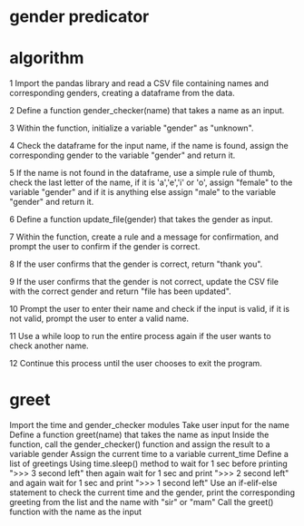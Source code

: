 # gender predicator

# algorithm
1 Import the pandas library and read a CSV file containing names and corresponding genders, creating a dataframe from the data.

2 Define a function gender_checker(name) that takes a name as an input.

3 Within the function, initialize a variable "gender" as "unknown".

4 Check the dataframe for the input name, if the name is found, assign the corresponding gender to the variable "gender" and return it.

5 If the name is not found in the dataframe, use a simple rule of thumb, check the last letter of the name, if it is 'a','e','i' or 'o', assign "female" to the variable "gender" and if it is anything else assign "male" to the variable "gender" and return it.

6 Define a function update_file(gender) that takes the gender as input.

7 Within the function, create a rule and a message for confirmation, and prompt the user to confirm if the gender is correct.

8 If the user confirms that the gender is correct, return "thank you".

9 If the user confirms that the gender is not correct, update the CSV file with the correct gender and return "file has been updated".

10 Prompt the user to enter their name and check if the input is valid, if it is not valid, prompt the user to enter a valid name.


11 Use a while loop to run the entire process again if the user wants to check another name.

12 Continue this process until the user chooses to exit the program.

# greet
Import the time and gender_checker modules
Take user input for the name
Define a function greet(name) that takes the name as input
Inside the function, call the gender_checker() function and assign the result to a variable gender
Assign the current time to a variable current_time
Define a list of greetings
Using time.sleep() method to wait for 1 sec before printing ">>> 3 second left" then again wait for 1 sec and print ">>> 2 second left" and again wait for 1 sec and print ">>> 1 second left"
Use an if-elif-else statement to check the current time and the gender, print the corresponding greeting from the list and the name with "sir" or "mam"
Call the greet() function with the name as the input
